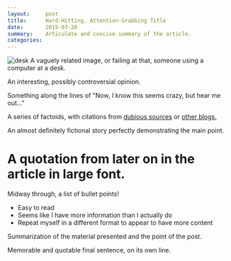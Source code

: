 ```yaml
---
layout:     post
title:      Hard-Hitting, Attention-Grabbing Title
date:       2015-07-20
summary:    Articulate and concise summary of the article.
categories: 
---
```


![desk](https://cloud.githubusercontent.com/assets/1424573/3378137/abac6d7c-fbe6-11e3-8e09-55745b6a8176.png)
A vaguely related image, or failing at that, someone using a computer at a desk.

An interesting, possibly controversial opinion. 

Something along the lines of "Now, I know this seems crazy, but hear me out..."

A series of factoids, with citations from [dubious sources](http://gawker.com/) or [other blogs.](http://vsinha.com/)

An almost definitely fictional story perfectly demonstrating the main point.

# A quotation from later on in the article in large font.


Midway through, a list of bullet points!

* Easy to read
* Seems like I have more information than I actually do
* Repeat myself in a different format to appear to have more content


Summarization of the material presented and the point of the post.

Memorable and quotable final sentence, on its own line.